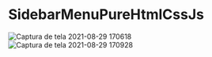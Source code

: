 
# SidebarMenuPureHtmlCssJs

![Captura de tela 2021-08-29 170618](https://user-images.githubusercontent.com/13834546/131263939-59f3d799-3647-4ad7-b5a8-e668dfb6859d.png)
![Captura de tela 2021-08-29 170928](https://user-images.githubusercontent.com/13834546/131263960-4ad314d2-cdc6-4885-b1d1-ef1ec44d6a6e.png)
